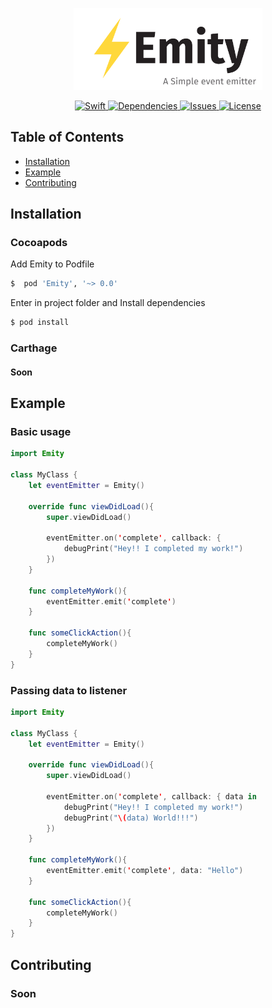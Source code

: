 <p align="center"><img width=60% src="https://github.com/SKOx0/Emity/blob/master/Images/logo.png"></p>

<div align="center">
  <!-- Language -->
  <a href="https://img.shields.io/badge/Swift-4.2-yellow.svg?style=flat-square">
    <img src="https://img.shields.io/badge/Swift-4.2-yellow.svg?style=flat-square"
      alt="Swift" />
  </a>
  <!-- Dependencies -->
  <a href="https://img.shields.io/badge/dependencies-up%20to%20date-brightgreen.svg?style=flat-square">
    <img src="https://img.shields.io/badge/dependencies-up%20to%20date-brightgreen.svg?style=flat-square"
      alt="Dependencies" />
  </a>
  <!-- Issues -->
  <a href="https://github.com/SKOx0/Emity/issues">
    <img src="https://img.shields.io/github/issues/SKOx0/Emity.svg?style=flat-square"
      alt="Issues" />
  </a>
  <!-- License -->
  <a href="https://img.shields.io/github/license/SKOx0/Emity.svg?style=flat-square">
    <img src="https://img.shields.io/github/license/SKOx0/Emity.svg?style=flat-square"
      alt="License" />
  </a>
</div>

## Table of Contents
- [Installation](#installation)
- [Example](#example)
- [Contributing](#contributing)

## Installation

### Cocoapods

Add Emity to Podfile
```ruby
$  pod 'Emity', '~> 0.0'
```

Enter in project folder and Install dependencies
```sh
$ pod install
```

### Carthage
#### Soon

## Example

### Basic usage
```swift
import Emity

class MyClass {
    let eventEmitter = Emity()

    override func viewDidLoad(){
        super.viewDidLoad()

        eventEmitter.on('complete', callback: {
            debugPrint("Hey!! I completed my work!")
        })
    }

    func completeMyWork(){
        eventEmitter.emit('complete')
    }

    func someClickAction(){
        completeMyWork()
    }
}
```

### Passing data to listener
```swift
import Emity

class MyClass {
    let eventEmitter = Emity()

    override func viewDidLoad(){
        super.viewDidLoad()

        eventEmitter.on('complete', callback: { data in
            debugPrint("Hey!! I completed my work!")
            debugPrint("\(data) World!!!")
        })
    }

    func completeMyWork(){
        eventEmitter.emit('complete', data: "Hello")
    }

    func someClickAction(){
        completeMyWork()
    }
}
```

## Contributing

### Soon
